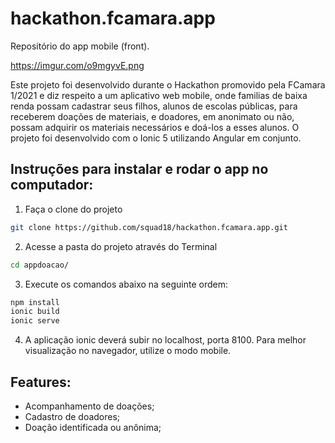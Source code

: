 # hackathon.fcamara.app
Repositório do app mobile (front).

https://imgur.com/o9mgyvE.png

Este projeto foi desenvolvido durante o Hackathon promovido pela FCamara 1/2021 e diz respeito a um aplicativo web mobile, onde familias de baixa renda possam cadastrar seus filhos, alunos de escolas públicas, para receberem doações de materiais, e doadores, em anonimato ou não, possam adquirir os materiais necessários e doá-los a esses alunos. O projeto foi desenvolvido com o  Ionic 5 utilizando Angular em conjunto.

## Instruções para instalar e rodar o app no computador:

1. Faça o clone do projeto
```sh
git clone https://github.com/squad18/hackathon.fcamara.app.git
```

2. Acesse a pasta do projeto através do Terminal
```sh
cd appdoacao/
```

3. Execute os comandos abaixo na seguinte ordem:

```sh
npm install
ionic build
ionic serve
```

4. A aplicação ionic deverá subir no localhost, porta 8100.
Para melhor visualização no navegador, utilize o modo mobile.

## Features:

- Acompanhamento de doações;
- Cadastro de doadores;
- Doação identificada ou anônima;
